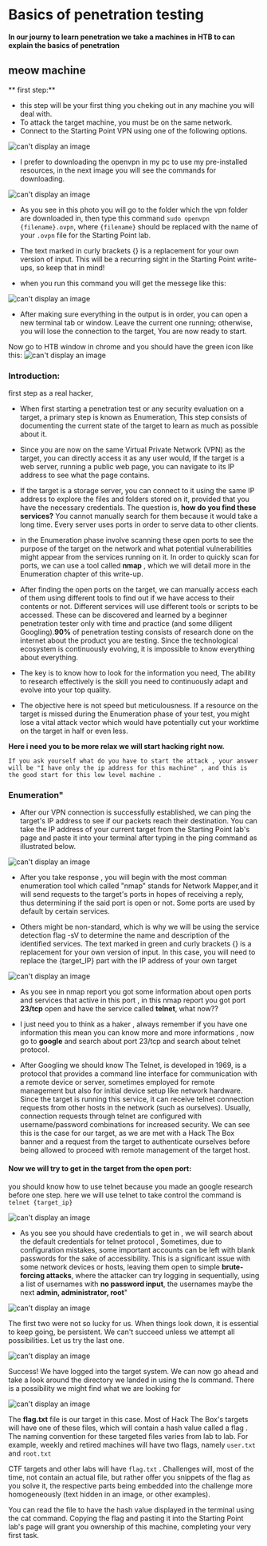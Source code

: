 # Basics of penetration testing 

**In our journy to learn penetration we take a machines in HTB to can explain the basics of penetration** 

## meow machine  
 ** first step:**
  - this step will be your first thing you cheking out in any machine you will deal with.
  - To attack the target machine, you must be on the same network.
  - Connect to the Starting Point VPN using one of the following options.

  ![can't display an image](images/vbn_chooises.png)

  - I prefer to downloading the openvpn in my pc to use my pre-installed resources, in the next image you will see the commands for downloading.

  ![can't display an image](images/terminal_command.png)

  - As you see in this photo you will go to the folder which the vpn folder are downloaded in, then type this command `sudo openvpn {filename}.ovpn`, where `{filename}` should be replaced with the name of your
    `.ovpn` file for the Starting Point lab. 

  - The text marked in curly brackets {} is a replacement for your own version of input. This will be a recurring sight in the Starting Point write-ups, so keep that in mind!

           

  - when you run this command you will get the messege like this:

  ![can't display an image](images/successfully_connected.png)


  - After making sure everything in the output is in order, you can open a new terminal tab or window. Leave the current one running; otherwise, you will lose the connection to the target, You are now ready to start.

  Now go to HTB window in chrome and you should have the green icon like this:
  ![can't display an image](images/HTB_connection.png)

### Introduction: 

  first step as a real hacker,    
  - When first starting a penetration test or any security evaluation on a target, a primary step is known as
    Enumeration, This step consists of documenting the current state of the target to learn as much as
    possible about it.
  
  - Since you are now on the same Virtual Private Network (VPN) as the target, you can directly access it as any
    user would, If the target is a web server, running a public web page, you can navigate to its IP address to see
    what the page contains.

  - If the target is a storage server, you can connect to it using the same IP address to
    explore the files and folders stored on it, provided that you have the necessary credentials. The question is,
    **how do you find these services?** You cannot manually search for them because it would take a long time.
    Every server uses ports in order to serve data to other clients.

  - in the Enumeration phase involve scanning these open ports to see the purpose of the target on the network and what potential
    vulnerabilities might appear from the services running on it. In order to quickly scan for ports, we can use a
    tool called **nmap** , which we will detail more in the Enumeration chapter of this write-up.

  - After finding the open ports on the target, we can manually access each of them using different tools to find
    out if we have access to their contents or not. Different services will use different tools or scripts to be
    accessed. These can be discovered and learned by a beginner penetration tester only with time and practice
    (and some diligent Googling).**90%** of penetration testing consists of research done on the internet about the
    product you are testing. Since the technological ecosystem is continuously evolving, it is impossible to know everything about everything.

  - The key is to know how to look for the information you need, The ability to research effectively is the skill you need to continuously adapt and evolve into your top quality.
  
  - The objective here is not speed but meticulousness. If a resource on the target is missed during the Enumeration phase of your test, you might lose a vital attack vector which would have potentially cut your worktime on the target in half or even less.

  **Here i need you to be more relax we will start hacking right now.**

	If you ask yourself what do you have to start the attack , your answer will be "I have only the ip address for this machine" , and this is the good start for this low level machine .


### Enumeration"

  - After our VPN connection is successfully established, we can ping the target's IP address to see if our packets reach their destination. You can take the IP address of your current target from the Starting Point lab's page and paste it into your terminal after typing in the ping command as illustrated below.

  ![can't display an image](images/ping_server.png)

  - After you take response , you will begin with the most comman enumeration tool which called "nmap" stands for Network Mapper,and it will send requests to the target's ports in hopes of receiving a reply, thus determining if the said port is open or not. Some ports are used by default by certain services.

  - Others might be non-standard, which is why we will be using the service detection flag -sV to determine the name and description of the identified services. The text marked in green and curly brackets {} is a replacement for your own version of input. In this case, you will need to replace the {target_IP} part with the IP address of your own target

  ![can't display an image](images/nmap.png)


  - As you see in nmap report you got some information about open ports and services that active in this port , in this nmap report you got port **23/tcp** open and have the service called **telnet**, what now??

  - I just need you to think as a haker , always remember if you have one information this mean you can know more and more informations , now go to **google** and search about port 23/tcp and search about telnet protocol.
 
  - After Googling we should know The Telnet, is developed in 1969, is a protocol that provides a command line interface for communication with a remote device or server, sometimes employed for remote management but also for initial device setup like network hardware. Since the target is running this service, it can receive telnet connection requests from other hosts in the network (such as ourselves). Usually, connection requests through telnet are configured with username/password combinations for increased security. We can see this is the case for our target, as we are met with a Hack The Box banner and a request from the target to authenticate ourselves before being allowed to proceed with remote management of the target host.


 #### Now we will try to get in the target from the open port:
  you should know how to use telnet because you made an google research before one step.
  here we will use telnet to take control the command is `telnet {target_ip}`

  ![can't display an image](images/telnet.png)

 - As you see you should have credentials to get in , we will search about the default credentials for telnet protocol	, Sometimes, due to configuration mistakes, some important accounts can be left with blank passwords for the sake of accessibility. This is a significant issue with some network devices or hosts, leaving them open to simple **brute-forcing attacks**, where the attacker can try logging in sequentially, using a list of usernames with **no password input**, the usernames maybe the next **admin, administrator, root**"

  ![can't display an image](images/telnet_bypass.png)

 The first two were not so lucky for us. When things look down, it is essential to keep going, be persistent. We can't succeed unless we attempt all possibilities. Let us try the last one.

  ![can't display an image](images/after_getin.png)

 Success! We have logged into the target system. We can now go ahead and take a look around the directory we landed in using the ls command. There is a possibility we might find what we are looking for

  ![can't display an image](images/commands_to_take_the_flag.png)


  The **flag.txt** file is our target in this case. Most of Hack The Box's targets will have one of these files, which will contain a hash value called a flag . The naming convention for these targeted files varies from lab to lab. For example, weekly and retired machines will have two flags, namely `user.txt` and `root.txt`

  CTF targets and other labs will have `flag.txt` . Challenges will, most of the time, not contain an actual file, but rather offer you snippets of the flag as you solve it, the respective parts being embedded into the challenge more homogeneously (text hidden in an image, or other examples).

  You can read the file to have the hash value displayed in the terminal using the cat command. Copying the flag and pasting it into the Starting Point lab's page will grant you ownership of this machine, completing your very first task.



